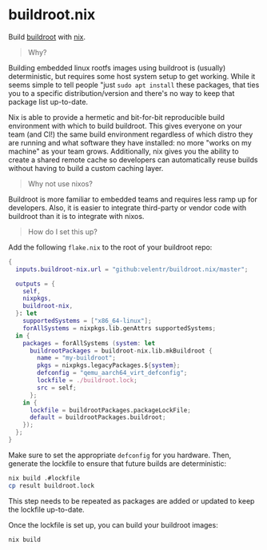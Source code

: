 <!--
SPDX-FileCopyrightText: 2024 Brian Kubisiak <brian@kubisiak.com>

SPDX-License-Identifier: CC0-1.0
-->

# buildroot.nix

Build [buildroot](https://buildroot.org/) with [nix](https://nixos.org/).

> Why?

Building embedded linux rootfs images using buildroot is (usually)
deterministic, but requires some host system setup to get working. While it
seems simple to tell people "just `sudo apt install` these packages, that ties
you to a specific distribution/version and there's no way to keep that package
list up-to-date.

Nix is able to provide a hermetic and bit-for-bit reproducible build environment
with which to build buildroot. This gives everyone on your team (and CI!) the
same build environment regardless of which distro they are running and what
software they have installed: no more "works on my machine" as your team
grows. Additionally, nix gives you the ability to create a shared remote cache
so developers can automatically reuse builds without having to build a custom
caching layer.

> Why not use nixos?

Buildroot is more familiar to embedded teams and requires less ramp up for
developers. Also, it is easier to integrate third-party or vendor code with
buildroot than it is to integrate with nixos.

> How do I set this up?

Add the following `flake.nix` to the root of your buildroot repo:

```nix
{
  inputs.buildroot-nix.url = "github:velentr/buildroot.nix/master";

  outputs = {
    self,
    nixpkgs,
    buildroot-nix,
  }: let
    supportedSystems = ["x86_64-linux"];
    forAllSystems = nixpkgs.lib.genAttrs supportedSystems;
  in {
    packages = forAllSystems (system: let
      buildrootPackages = buildroot-nix.lib.mkBuildroot {
        name = "my-buildroot";
        pkgs = nixpkgs.legacyPackages.${system};
        defconfig = "qemu_aarch64_virt_defconfig";
        lockfile = ./buildroot.lock;
        src = self;
      };
    in {
      lockfile = buildrootPackages.packageLockFile;
      default = buildrootPackages.buildroot;
    });
  };
}
```

Make sure to set the appropriate `defconfig` for you hardware. Then, generate
the lockfile to ensure that future builds are deterministic:

```bash
nix build .#lockfile
cp result buildroot.lock
```

This step needs to be repeated as packages are added or updated to keep the
lockfile up-to-date.

Once the lockfile is set up, you can build your buildroot images:

```bash
nix build
```

